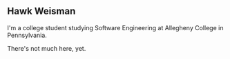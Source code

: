 Hawk Weisman
------------

I'm a college student studying Software Engineering at Allegheny College in Pennsylvania.

There's not much here, yet.